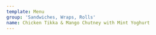 ```yaml
---
template: Menu
group: 'Sandwiches, Wraps, Rolls'
name: Chicken Tikka & Mango Chutney with Mint Yoghurt
---
```

